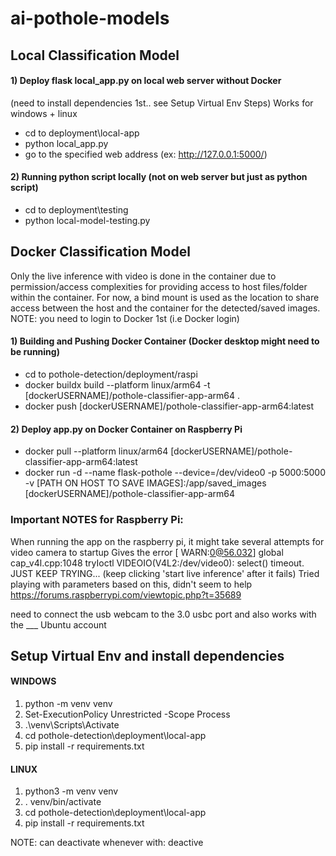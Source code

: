 # ai-pothole-models
## Local Classification Model
#### 1) Deploy flask local_app.py on local web server without Docker 
(need to install dependencies 1st.. see Setup Virtual Env Steps)
Works for windows + linux
- cd to deployment\local-app
- python local_app.py
- go to the specified web address (ex: http://127.0.0.1:5000/)

#### 2) Running python script locally (not on web server but just as python script)
- cd to deployment\testing
- python local-model-testing.py

## Docker Classification Model
Only the live inference with video is done in the container due to permission/access complexities for providing access to host files/folder within the container. For now, a bind mount is used as the location to share access between the host and the container for the detected/saved images. NOTE: you need to login to Docker 1st (i.e Docker login)
#### 1) Building and Pushing Docker Container (Docker desktop might need to be running)
- cd to pothole-detection/deployment/raspi
- docker buildx build --platform linux/arm64 -t [dockerUSERNAME]/pothole-classifier-app-arm64 .
- docker push [dockerUSERNAME]/pothole-classifier-app-arm64:latest

#### 2) Deploy app.py on Docker Container on Raspberry Pi 
- docker pull --platform linux/arm64 [dockerUSERNAME]/pothole-classifier-app-arm64:latest
- docker run -d --name flask-pothole --device=/dev/video0 -p 5000:5000 -v [PATH ON HOST TO SAVE IMAGES]:/app/saved_images [dockerUSERNAME]/pothole-classifier-app-arm64

### Important NOTES for Raspberry Pi: 
When running the app on the raspberry pi, it might take several attempts for video camera to startup
Gives the error [ WARN:0@56.032] global cap_v4l.cpp:1048 tryIoctl VIDEOIO(V4L2:/dev/video0): select() timeout.
JUST KEEP TRYING... (keep clicking 'start live inference' after it fails)
Tried playing with parameters based on this, didn't seem to help
https://forums.raspberrypi.com/viewtopic.php?t=35689

need to connect the usb webcam to the 3.0 usbc port and also works with the ___ Ubuntu account

## Setup Virtual Env and install dependencies
#### WINDOWS
1) python -m venv venv
2) Set-ExecutionPolicy Unrestricted -Scope Process
3) .\venv\Scripts\Activate
4) cd pothole-detection\deployment\local-app
5) pip install -r requirements.txt

#### LINUX
1) python3 -m venv venv
2) . venv/bin/activate
3) cd pothole-detection\deployment\local-app
4) pip install -r requirements.txt

NOTE: can deactivate whenever with: deactive

